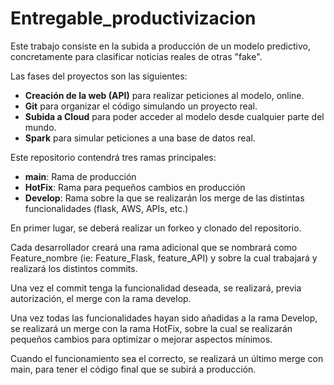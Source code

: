 # **Entregable_productivizacion**

Este trabajo consiste en la subida a producción de un modelo predictivo, concretamente para clasificar noticias reales de otras "fake".

Las fases del proyectos son las siguientes:
- **Creación de la web (API)** para realizar peticiones al modelo, online.
- **Git** para organizar el código simulando un proyecto real.
- **Subida a Cloud** para poder acceder al modelo desde cualquier parte del mundo.
- **Spark** para simular peticiones a una base de datos real.

Este repositorio contendrá tres ramas principales:
- **main**: Rama de producción
- **HotFix**: Rama para pequeños cambios en producción
- **Develop**: Rama sobre la que se realizarán los merge de las distintas funcionalidades (flask, AWS, APIs, etc.)

En primer lugar, se deberá realizar un forkeo y clonado del repositorio. 

Cada desarrollador creará una rama adicional que se nombrará como Feature_nombre (ie: Feature_Flask, feature_API) y sobre la cual trabajará y realizará los distintos commits.

Una vez el commit tenga la funcionalidad deseada, se realizará, previa autorización, el merge con la rama develop. 

Una vez todas las funcionalidades hayan sido añadidas a la rama Develop, se realizará un merge con la rama HotFix, sobre la cual se realizarán pequeños cambios para optimizar o mejorar aspectos mínimos. 

Cuando el funcionamiento sea el correcto, se realizará un último merge con main, para tener el código final que se subirá a producción. 

